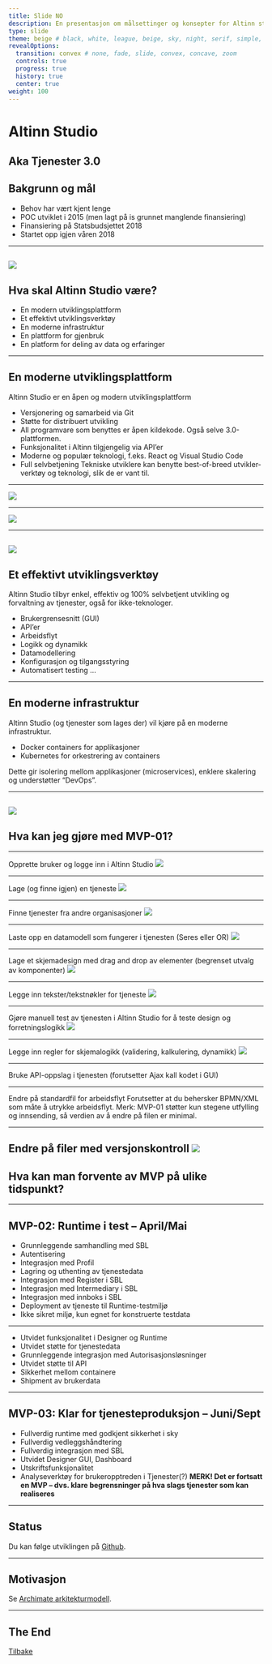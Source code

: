 ```yaml
---
title: Slide NO
description: En presentasjon om målsettinger og konsepter for Altinn studio (tjenester 3.0)
type: slide
theme: beige # black, white, league, beige, sky, night, serif, simple, solarized
revealOptions:
  transition: convex # none, fade, slide, convex, concave, zoom
  controls: true
  progress: true
  history: true
  center: true
weight: 100
---
```

# Altinn Studio
Aka Tjenester 3.0
---
## Bakgrunn og mål
- Behov har vært kjent lenge
- POC utviklet i 2015 (men lagt på is grunnet manglende finansiering)
- Finansiering på Statsbudsjettet 2018
- Startet opp igjen våren 2018
___
![](/about/goals.png)
---
## Hva skal Altinn Studio være?
- En modern utviklingsplattform
- Et effektivt utviklingsverktøy
- En moderne infrastruktur
- En plattform for gjenbruk
- En platform for deling av data og erfaringer
---
## En moderne utviklingsplattform
Altinn Studio er en åpen og modern utviklingsplattform 
- Versjonering og samarbeid via Git
- Støtte for distribuert utvikling
- All programvare som benyttes er åpen kildekode. Også selve 3.0-plattformen.
- Funksjonalitet i Altinn tilgjengelig via API’er
- Moderne og populær teknologi, f.eks. React og Visual Studio Code
- Full selvbetjening
Tekniske utviklere kan benytte best-of-breed utvikler-verktøy og teknologi, slik de er vant til.
___
![](/about/feature_git.png)
___
![](/about/feature_externaleditor.png)
___
![](/about/feature_opensource.png)
---
## Et effektivt utviklingsverktøy
Altinn Studio tilbyr enkel, effektiv og 100% selvbetjent utvikling og forvaltning av tjenester, også for ikke-teknologer.
- Brukergrensesnitt (GUI)
- API’er
- Arbeidsflyt
- Logikk og dynamikk
- Datamodellering
- Konfigurasjon og tilgangsstyring
- Automatisert testing
…
---
## En moderne infrastruktur
Altinn Studio (og tjenester som lages der) vil kjøre på en moderne infrastruktur.

- Docker containers for applikasjoner
- Kubernetes for orkestrering av containers

Dette gir isolering mellom applikasjoner (microservices), enklere skalering og understøtter “DevOps”. 
___
![](/about/architecture_apps_deployment.png)
---
## Hva kan jeg gjøre med MVP-01?
___
Opprette bruker og logge inn i Altinn Studio
![](/about/feature_login.png)
___
Lage (og finne igjen) en tjeneste
![](/about/feature_newservice.png)
___
Finne tjenester fra andre organisasjoner
![](/about/feature_dashboardsearch.png)
___
Laste opp en datamodell som fungerer i tjenesten (Seres eller OR)
![](/about/feature_uploadxsd.png)
___
Lage et skjemadesign med drag and drop av elementer (begrenset utvalg av komponenter)
![](/about/feature_uxeditor.png)
___
Legge inn tekster/tekstnøkler for tjeneste
![](/about/feature_texteditor.png)
___
Gjøre manuell test av tjenesten i Altinn Studio for å teste design og forretningslogikk
![](/about/feature_manueltest.png)
___
Legge inn regler for skjemalogikk (validering, kalkulering, dynamikk)
![](/about/feature_logiceditor.png)
___
Bruke API-oppslag i tjenesten (forutsetter Ajax kall kodet i GUI)
___
Endre på standardfil for arbeidsflyt
Forutsetter at du behersker BPMN/XML som måte å utrykke
arbeidsflyt. Merk: MVP-01 støtter kun stegene utfylling og innsending,
så verdien av å endre på filen er minimal. 
___
Endre på filer med versjonskontroll 
![](/about/feature_externaleditor.png)
---
## Hva kan man forvente av MVP på ulike tidspunkt?
---
## MVP-02: Runtime i test – April/Mai
- Grunnleggende samhandling med SBL
- Autentisering
- Integrasjon med Profil
- Lagring og uthenting av tjenestedata
- Integrasjon med Register i SBL
- Integrasjon med Intermediary i SBL
- Integrasjon med innboks i SBL
- Deployment av tjeneste til Runtime-testmiljø
- Ikke sikret miljø, kun egnet for konstruerte testdata
___
- Utvidet funksjonalitet i Designer og Runtime
- Utvidet støtte for tjenestedata
- Grunnleggende integrasjon med Autorisasjonsløsninger
- Utvidet støtte til API
- Sikkerhet mellom containere
- Shipment av brukerdata
---
## MVP-03: Klar for tjenesteproduksjon – Juni/Sept
- Fullverdig runtime med godkjent sikkerhet i sky
- Fullverdig vedleggshåndtering
- Fullverdig integrasjon med SBL
- Utvidet Designer GUI, Dashboard 
- Utskriftsfunksjonalitet
- Analyseverktøy for brukeropptreden i Tjenester(?)
**MERK! Det er fortsatt en MVP – dvs. klare begrensninger på hva slags tjenester som kan realiseres**
---
## Status
Du kan følge utviklingen på [Github](https://github.com/Altinn/altinn-studio).


---
## Motivasjon

Se [Archimate arkitekturmodell](https://altinn.github.io/ark-2020/706502fc-f537-48f3-90d5-6f7943ff08e0/views/4ec9466c-f59c-4a3c-985d-bd9b826a8faf.html).

---

## The End

[Tilbake](../)